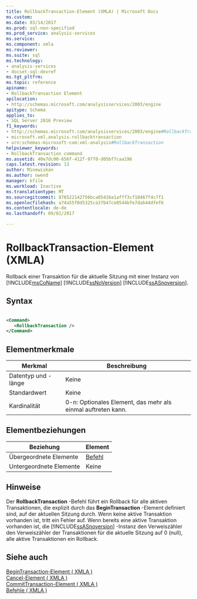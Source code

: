 ```yaml
---
title: RollbackTransaction-Element (XMLA) | Microsoft Docs
ms.custom: 
ms.date: 03/14/2017
ms.prod: sql-non-specified
ms.prod_service: analysis-services
ms.service: 
ms.component: xmla
ms.reviewer: 
ms.suite: sql
ms.technology:
- analysis-services
- docset-sql-devref
ms.tgt_pltfrm: 
ms.topic: reference
apiname:
- RollbackTransaction Element
apilocation:
- http://schemas.microsoft.com/analysisservices/2003/engine
apitype: Schema
applies_to:
- SQL Server 2016 Preview
f1_keywords:
- http://schemas.microsoft.com/analysisservices/2003/engine#RollbackTransaction
- microsoft.xml.analysis.rollbacktransaction
- urn:schemas-microsoft-com:xml-analysis#RollbackTransaction
helpviewer_keywords:
- RollbackTransaction command
ms.assetid: 40e7dc00-656f-412f-97f0-d05bf7caa196
caps.latest.revision: 13
author: Minewiskan
ms.author: owend
manager: kfile
ms.workload: Inactive
ms.translationtype: MT
ms.sourcegitcommit: 876522142756bca05416a1afff3cf10467f4c7f1
ms.openlocfilehash: a74a55f0d5325ca37b47ce0544bfe7dab44dfef6
ms.contentlocale: de-de
ms.lasthandoff: 09/01/2017

---
```

# <a name="rollbacktransaction-element-xmla"></a>RollbackTransaction-Element (XMLA)
  Rollback einer Transaktion für die aktuelle Sitzung mit einer Instanz von [!INCLUDE[msCoName](../../../includes/msconame-md.md)] [!INCLUDE[ssNoVersion](../../../includes/ssnoversion-md.md)] [!INCLUDE[ssASnoversion](../../../includes/ssasnoversion-md.md)].  
  
## <a name="syntax"></a>Syntax  
  
```xml  
  
<Command>  
   <RollbackTransaction />  
</Command>  
```  
  
## <a name="element-characteristics"></a>Elementmerkmale  
  
|Merkmal|Beschreibung|  
|--------------------|-----------------|  
|Datentyp und -länge|Keine|  
|Standardwert|Keine|  
|Kardinalität|0-n: Optionales Element, das mehr als einmal auftreten kann.|  
  
## <a name="element-relationships"></a>Elementbeziehungen  
  
|Beziehung|Element|  
|------------------|-------------|  
|Übergeordnete Elemente|[Befehl](../../../analysis-services/xmla/xml-elements-properties/command-element-xmla.md)|  
|Untergeordnete Elemente|Keine|  
  
## <a name="remarks"></a>Hinweise  
 Der **RollbackTransaction** -Befehl führt ein Rollback für alle aktiven Transaktionen, die explizit durch das **BeginTransaction** -Element definiert sind, auf der aktuellen Sitzung durch. Wenn keine aktive Transaktion vorhanden ist, tritt ein Fehler auf. Wenn bereits eine aktive Transaktion vorhanden ist, die [!INCLUDE[ssASnoversion](../../../includes/ssasnoversion-md.md)] -Instanz den Verweiszähler den Verweiszähler der Transaktionen für die aktuelle Sitzung auf 0 (null), alle aktive Transaktionen ein Rollback.  
  
## <a name="see-also"></a>Siehe auch  
 [BeginTransaction-Element &#40; XMLA &#41;](../../../analysis-services/xmla/xml-elements-commands/begintransaction-element-xmla.md)   
 [Cancel-Element &#40; XMLA &#41;](../../../analysis-services/xmla/xml-elements-commands/cancel-element-xmla.md)   
 [CommitTransaction-Element &#40; XMLA &#41;](../../../analysis-services/xmla/xml-elements-commands/committransaction-element-xmla.md)   
 [Befehle &#40; XMLA &#41;](../../../analysis-services/xmla/xml-elements-commands/xml-elements-commands.md)  
  
  


